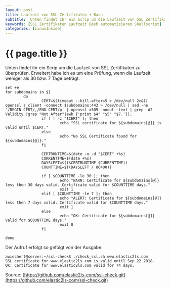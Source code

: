 ```yaml
---
layout: post
title: Laufzeit von SSL Zertifikaten + Bash
subtitle:  Unten findet ihr ein Scrip um die Laufzeit von SSL Zertifikaten zu überprüfen. Erweitert habe ich es um eine Prüfung, wenn die Laufzeit weniger als 30 bzw. 7 Tage beträgt.
keywords: [SSL Zertifikaten Laufzeit Bash automatisieren Shellscript]
categories: [LinuxInside]
---
```

# {{ page.title }}

Unten findet ihr ein Scrip um die Laufzeit von SSL Zertifikaten zu überprüfen. Erweitert habe ich es um eine Prüfung, wenn die Laufzeit weniger als 30 bzw. 7 Tage beträgt.

```#!/bin/bash
set +e
for subdomains in $1
        do
                CERT=$(timeout --kill-after=5 > /dev/null 2>&1| openssl s_client -connect $subdomains:443 > /dev/null | sed -ne '/BEGIN CERT/,/END CERT/p' | openssl x509 -noout -text | grep -A2 Validity |grep "Not After"|awk {'print $4" "$5" "$7.'});
                if [ ! -z "$CERT" ]; then
                        echo "SSL certificate for ${subdomains[@]} is valid until $CERT."
                else
                        echo "No SSL Certificate found for ${subdomains[@]}."
                fi

                CERTRUNTIME=$(date -u -d "$CERT" +%s)
                CURRENTTME=$(date +%s)
                DAYSLEFT=$(($CERTRUNTIME-$CURRENTTME))
                COUNTTIME=$((DAYSLEFT / 86400))

                if [ $COUNTTIME -le 30 ]; then
                        echo "WARN: Certificate for ${subdomains[@]} less then 30 days valid. Certificate valid for $COUNTTIME days."
                        exit 1
                elif [ $COUNTTIME -le 7 ]; then
                        echo "ALERT: Certificate for ${subdomains[@]} less then 7 days valid. Certificate valid for $COUNTTIME days."
                        exit 1
                else
                        echo "OK: Certificate for ${subdomains[@]} valid for $COUNTTIME days."
                        exit 0
                fi

done
```

Der Aufruf erfolgt so gefolgt von der Ausgabe:

```
awiechert@server:~/ssl-check$ ./check_ssl.sh www.elastic2ls.com
SSL certificate for www.elastic2ls.com is valid until Sep 22 2018.
OK: Certificate for www.elastic2ls.com valid for 74 days.
```

Source: [https://github.com/elastic2ls-com/ssl-check.git](https://github.com/elastic2ls-com/ssl-check.git)
